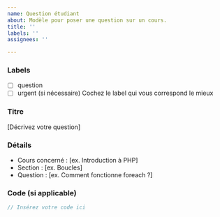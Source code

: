```yaml
---
name: Question étudiant
about: Modèle pour poser une question sur un cours.
title: ''
labels: ''
assignees: ''

---
```


### Labels
- [ ] question
- [ ] urgent (si nécessaire)
Cochez le label qui vous correspond le mieux

### Titre
[Décrivez votre question]

### Détails
- Cours concerné : [ex. Introduction à PHP]
- Section : [ex. Boucles]
- Question : [ex. Comment fonctionne foreach ?]

### Code (si applicable)
```php
// Insérez votre code ici
